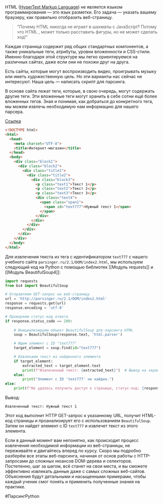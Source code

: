 HTML ([HyperText Markup Language](https://ru.wikipedia.org/wiki/HTML)) не является языком программирования — это язык разметки. Его задача — указать вашему браузеру, как правильно отобразить веб-страницу.

> "Почему HTML никогда не играет в шахматы с JavaScript? Потому что HTML , может только расставить фигуры, но не может сделать ход!"

Каждая страница содержит ряд общих стандартных компонентов, а также уникальные теги, атрибуты, уровни вложенности и CSS-стили. Именно благодаря этой структуре мы легко ориентируемся на различных сайтах, даже если они не похожи друг на друга.

Есть сайты, которые могут воспроизводить видео, проигрывать музыку или иметь художественную цель. Но эти варианты нас сейчас не интересуют. Наша цель — написать скрипт для парсинга.

В основе сайта лежат теги, которые, в свою очередь, могут содержать другие теги. Эти вложенные теги могут хранить в себе сотни ещё более вложенных тегов. Зная и понимая, как добраться до конкретного тега, мы можем извлечь необходимую нам информацию для нашего парсера.

[Ссылка](https://parsinger.ru/2.1/DOM/index2.html)

``` html
<!DOCTYPE html>
<html>
  <head>
    <meta charset="UTF-8"> 
    <title>Интернет-магазин</title>
  </head>
  <body>
    <div class="block1">
      <div class="block2">
        <div class="title1">
          <div class="title2">
            <div class="block3">
              <p class="text1">Текст 1</p>
              <p class="text2">Текст 2</p>
              <p class="text3">Текст 3</p>
              <div class="text4">
                <span class="span1">
                  <span id="text777">Нужный текст 1</span>
                </span>
              </div>
            </div>
          </div>
        </div>
      </div>
    </div>
  </body>
</html>
```

Для извлечения текста из тега с идентификатором `text777` с нашего учебного сайта `parsinger.ru/2.1/DOM/index2.html`, мы используем следующий код на Python с помощью библиотек [[Модуль requests]] и [[Модуль BeautifulSoup4]]:

```python
import requests
from bs4 import BeautifulSoup

# Отправляем GET-запрос на веб-страницу
url = 'http://parsinger.ru/2.1/DOM/index2.html'
response = requests.get(url)
response.encoding = 'utf-8'

# Проверяем статус-код ответа
if response.status_code == 200:
    
    # Инициализируем объект BeautifulSoup для парсинга HTML
    soup = BeautifulSoup(response.text, 'html.parser')

    # Ищем элемент с ID "text777"
    target_element = soup.find(id="text777")

    # Извлекаем текст из найденного элемента
    if target_element:
        extracted_text = target_element.text
        print(f"Извлеченный текст: {extracted_text}")  # Вывод на экран
    else:
        print("Элемент с ID 'text777' не найден.")
else:
    print(f"Не удалось получить доступ к странице, статус-код: {response.status_code}")
```

Вывод:

```
Извлеченный текст: Нужный текст 1
```

Этот код выполнит HTTP GET-запрос к указанному URL, получит HTML-код страницы и проанализирует его с использованием `BeautifulSoup`. Затем он найдет элемент с ID `text777` и извлечет текст из этого элемента.

Если в данный момент вам непонятно, как происходит процесс извлечения необходимой информации из веб-страницы, не переживайте и двигайтесь вперед по курсу. Скоро мы подробно разберём все этапы веб-парсинга, начиная от основ работы с HTTP-запросами до сложных нюансов DOM-дерева и селекторов. Постепенно, шаг за шагом, всё станет на свои места, и вы сможете эффективно извлекать данные даже с самых сложных веб-сайтов. Объяснения будут детальными и насыщенными примерами, чтобы каждый ученик смог понять и применить полученные знания на практике.

#ПарсингPython 